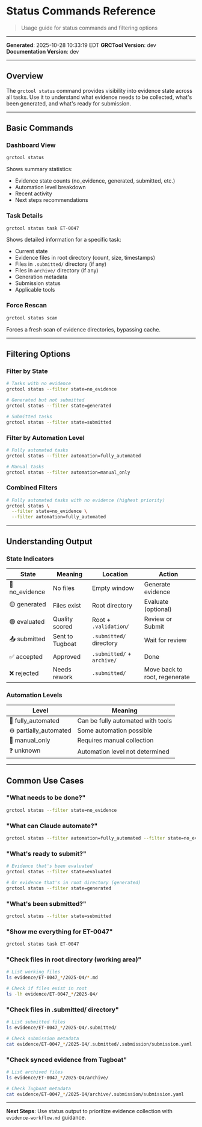 # Status Commands Reference

> Usage guide for status commands and filtering options

---

**Generated**: 2025-10-28 10:33:19 EDT
**GRCTool Version**: dev
**Documentation Version**: dev

---

## Overview

The `grctool status` command provides visibility into evidence state across all tasks. Use it to understand what evidence needs to be collected, what's been generated, and what's ready for submission.

---

## Basic Commands

### Dashboard View
```bash
grctool status
```

Shows summary statistics:
- Evidence state counts (no_evidence, generated, submitted, etc.)
- Automation level breakdown
- Recent activity
- Next steps recommendations

### Task Details
```bash
grctool status task ET-0047
```

Shows detailed information for a specific task:
- Current state
- Evidence files in root directory (count, size, timestamps)
- Files in `.submitted/` directory (if any)
- Files in `archive/` directory (if any)
- Generation metadata
- Submission status
- Applicable tools

### Force Rescan
```bash
grctool status scan
```

Forces a fresh scan of evidence directories, bypassing cache.

---

## Filtering Options

### Filter by State
```bash
# Tasks with no evidence
grctool status --filter state=no_evidence

# Generated but not submitted
grctool status --filter state=generated

# Submitted tasks
grctool status --filter state=submitted
```

### Filter by Automation Level
```bash
# Fully automated tasks
grctool status --filter automation=fully_automated

# Manual tasks
grctool status --filter automation=manual_only
```

### Combined Filters
```bash
# Fully automated tasks with no evidence (highest priority)
grctool status \
  --filter state=no_evidence \
  --filter automation=fully_automated
```

---

## Understanding Output

### State Indicators
| State | Meaning | Location | Action |
|-------|---------|----------|--------|
| 🔴 no_evidence | No files | Empty window | Generate evidence |
| 🟡 generated | Files exist | Root directory | Evaluate (optional) |
| 🟢 evaluated | Quality scored | Root + `.validation/` | Review or Submit |
| 📤 submitted | Sent to Tugboat | `.submitted/` directory | Wait for review |
| ✅ accepted | Approved | `.submitted/` + `archive/` | Done |
| ❌ rejected | Needs rework | `.submitted/` | Move back to root, regenerate |

### Automation Levels
| Level | Meaning |
|-------|----------|
| 🤖 fully_automated | Can be fully automated with tools |
| ⚙️  partially_automated | Some automation possible |
| 👤 manual_only | Requires manual collection |
| ❓ unknown | Automation level not determined |

---

## Common Use Cases

### "What needs to be done?"
```bash
grctool status --filter state=no_evidence
```

### "What can Claude automate?"
```bash
grctool status --filter automation=fully_automated --filter state=no_evidence
```

### "What's ready to submit?"
```bash
# Evidence that's been evaluated
grctool status --filter state=evaluated

# Or evidence that's in root directory (generated)
grctool status --filter state=generated
```

### "What's been submitted?"
```bash
grctool status --filter state=submitted
```

### "Show me everything for ET-0047"
```bash
grctool status task ET-0047
```

### "Check files in root directory (working area)"
```bash
# List working files
ls evidence/ET-0047_*/2025-Q4/*.md

# Check if files exist in root
ls -lh evidence/ET-0047_*/2025-Q4/
```

### "Check files in .submitted/ directory"
```bash
# List submitted files
ls evidence/ET-0047_*/2025-Q4/.submitted/

# Check submission metadata
cat evidence/ET-0047_*/2025-Q4/.submitted/.submission/submission.yaml
```

### "Check synced evidence from Tugboat"
```bash
# List archived files
ls evidence/ET-0047_*/2025-Q4/archive/

# Check Tugboat metadata
cat evidence/ET-0047_*/2025-Q4/archive/.submission/submission.yaml
```

---

**Next Steps**: Use status output to prioritize evidence collection with `evidence-workflow.md` guidance.
